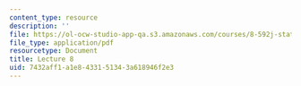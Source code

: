 ```yaml
---
content_type: resource
description: ''
file: https://ol-ocw-studio-app-qa.s3.amazonaws.com/courses/8-592j-statistical-physics-in-biology-spring-2011/7432aff1a1e8433151343a618946f2e3_MIT8_592JS11_lec8.pdf
file_type: application/pdf
resourcetype: Document
title: Lecture 8
uid: 7432aff1-a1e8-4331-5134-3a618946f2e3
---
```

